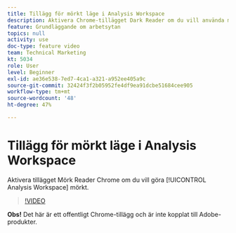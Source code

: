 ```yaml
---
title: Tillägg för mörkt läge i Analysis Workspace
description: Aktivera Chrome-tillägget Dark Reader om du vill använda mörkt läge i Analysis Workspace.
feature: Grundläggande om arbetsytan
topics: null
activity: use
doc-type: feature video
team: Technical Marketing
kt: 5034
role: User
level: Beginner
exl-id: ae36e538-7ed7-4ca1-a321-a952ee405a9c
source-git-commit: 32424f3f2b05952fe4df9ea91dcbe51684cee905
workflow-type: tm+mt
source-wordcount: '48'
ht-degree: 47%

---
```


# Tillägg för mörkt läge i Analysis Workspace

Aktivera tillägget Mörk Reader Chrome om du vill göra [!UICONTROL Analysis Workspace] mörkt.

>[!VIDEO](https://video.tv.adobe.com/v/33774/?quality=12)

**Obs!** Det här är ett offentligt Chrome-tillägg och är inte kopplat till Adobe-produkter.
